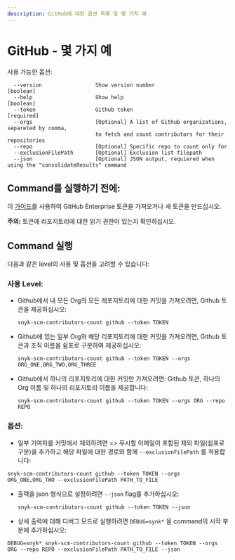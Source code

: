 ```yaml
---
description: GitHub에 대한 옵션 목록 및 몇 가지 예
---
```


# GitHub - 몇 가지 예

사용 가능한 옵션:

```
  --version                 Show version number                        [boolean]
  --help                    Show help                                  [boolean]
  --token                   Github token                               [required]
  --orgs                    [Optional] A list of Github organizations, separeted by comma, 
                            to fetch and count contributors for their repositories              
  --repo                    [Optional] Specific repo to count only for
  --exclusionFilePath       [Optional] Exclusion list filepath
  --json                    [Optional] JSON output, requiered when using the "consolidateResults" command
```

## **Command를 실행하기 전에**:

이 [가이드](https://docs.github.com/en/authentication/keeping-your-account-and-data-secure/creating-a-personal-access-token)를 사용하여 GitHub Enterprise 토큰을 가져오거나 새 토큰을 만드십시오.

**주의:** 토큰에 리포지토리에 대한 읽기 권한이 있는지 확인하십시오.

## Command 실행

다음과 같은 level의 사용 및 옵션을 고려할 수 있습니다:

### 사용 Level:

*   Github에서 내 모든 Org의 모든 레포지토리에 대한 커밋을 가져오려면, Github 토큰을 제공하십시오:

    ```
    snyk-scm-contributors-count github --token TOKEN
    ```
*   Github에 있는 일부 Org와 해당 리포지토리에 대한 커밋을 가져오려면, Github 토큰과 조직 이름을 쉼표로 구분하여 제공하십시오:

    ```
    snyk-scm-contributors-count github --token TOKEN --orgs ORG_ONE,ORG_TWO,ORG_THREE
    ```
*   Github에서 하나의 리포지토리에 대한 커밋만 가져오려면: Github 토큰, 하나의 Org 이름 및 하나의 리포지토리 이름을 제공합니다:

    ```
    snyk-scm-contributors-count github --token TOKEN --orgs ORG --repo REPO
    ```

### 옵션:

* 일부 기여자를 커밋에서 제외하려면 => 무시할 이메일이 포함된 제외 파일(쉼표로 구분)을 추가하고 해당 파일에 대한 경로와 함께 `--exclusionFilePath` 를 적용합니다:

```
snyk-scm-contributors-count github --token TOKEN --orgs ORG_ONE,ORG_TWO --exclusionFilePath PATH_TO_FILE
```

*   출력을 json 형식으로 설정하려면 `--json` flag를 추가하십시오:

    ```
    snyk-scm-contributors-count github --token TOKEN --json
    ```
* 상세 출력에 대해 디버그 모드로 실행하려면 `DEBUG=synk*` 을 command의 시작 부분에 추가하십시오:

```
DEBUG=snyk* snyk-scm-contributors-count github --token TOKEN --orgs ORG --repo REPO --exclusionFilePath PATH_TO_FILE --json
```
